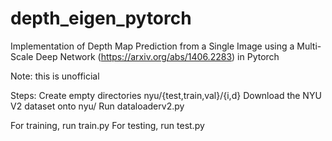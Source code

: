 # depth_eigen_pytorch
Implementation of Depth Map Prediction from a Single Image using a Multi-Scale Deep Network (https://arxiv.org/abs/1406.2283) in Pytorch

Note: this is unofficial


Steps:
Create empty directories nyu/{test,train,val}/{i,d}
Download the NYU V2 dataset onto nyu/
Run dataloaderv2.py

For training, run train.py
For testing, run test.py
